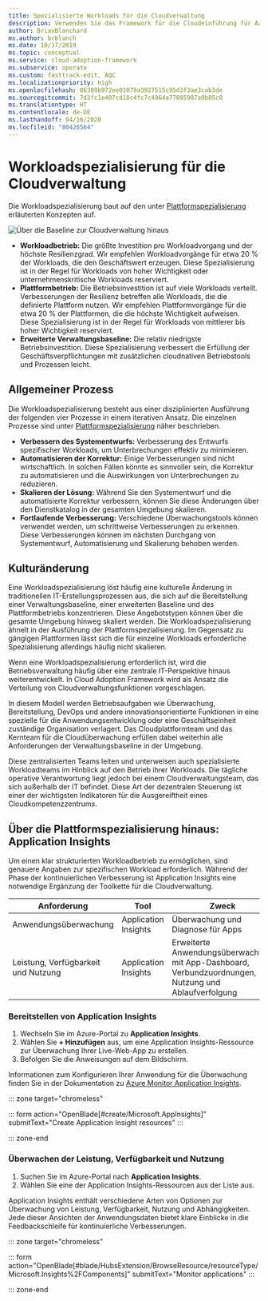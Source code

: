 ```yaml
---
title: Spezialisierte Workloads für die Cloudverwaltung
description: Verwenden Sie das Framework für die Cloudeinführung für Azure, um sich mit spezialisierten Workloads für Cloudverwaltungsvorgänge vertraut zu machen.
author: BrianBlanchard
ms.author: brblanch
ms.date: 10/17/2019
ms.topic: conceptual
ms.service: cloud-adoption-framework
ms.subservice: operate
ms.custom: fasttrack-edit, AQC
ms.localizationpriority: high
ms.openlocfilehash: 06389b972ee01079a3927515c95d3f3ae3cab3de
ms.sourcegitcommit: 7d3fc1e407cd18c4fc7c4964a77885907a9b85c0
ms.translationtype: HT
ms.contentlocale: de-DE
ms.lasthandoff: 04/16/2020
ms.locfileid: "80426564"
---
```

# <a name="workload-specialization-for-cloud-management"></a>Workloadspezialisierung für die Cloudverwaltung

Die Workloadspezialisierung baut auf den unter [Plattformspezialisierung](./platform-specialization.md) erläuterten Konzepten auf.

![Über die Baseline zur Cloudverwaltung hinaus](../../_images/manage/beyond-the-baseline.png)

- **Workloadbetrieb:** Die größte Investition pro Workloadvorgang und der höchste Resilienzgrad. Wir empfehlen Workloadvorgänge für etwa 20 % der Workloads, die den Geschäftswert erzeugen. Diese Spezialisierung ist in der Regel für Workloads von hoher Wichtigkeit oder unternehmenskritische Workloads reserviert.
- **Plattformbetrieb:** Die Betriebsinvestition ist auf viele Workloads verteilt. Verbesserungen der Resilienz betreffen alle Workloads, die die definierte Plattform nutzen. Wir empfehlen Plattformvorgänge für die etwa 20 % der Plattformen, die die höchste Wichtigkeit aufweisen. Diese Spezialisierung ist in der Regel für Workloads von mittlerer bis hoher Wichtigkeit reserviert.
- **Erweiterte Verwaltungsbaseline:** Die relativ niedrigste Betriebsinvestition. Diese Spezialisierung verbessert die Erfüllung der Geschäftsverpflichtungen mit zusätzlichen cloudnativen Betriebstools und Prozessen leicht.

## <a name="high-level-process"></a>Allgemeiner Prozess

Die Workloadspezialisierung besteht aus einer disziplinierten Ausführung der folgenden vier Prozesse in einem iterativen Ansatz. Die einzelnen Prozesse sind unter [Plattformspezialisierung](./platform-specialization.md) näher beschrieben.

- **Verbessern des Systementwurfs:** Verbesserung des Entwurfs spezifischer Workloads, um Unterbrechungen effektiv zu minimieren.
- **Automatisieren der Korrektur:** Einige Verbesserungen sind nicht wirtschaftlich. In solchen Fällen könnte es sinnvoller sein, die Korrektur zu automatisieren und die Auswirkungen von Unterbrechungen zu reduzieren.
- **Skalieren der Lösung:** Während Sie den Systementwurf und die automatisierte Korrektur verbessern, können Sie diese Änderungen über den Dienstkatalog in der gesamten Umgebung skalieren.
- **Fortlaufende Verbesserung:** Verschiedene Überwachungstools können verwendet werden, um schrittweise Verbesserungen zu erkennen. Diese Verbesserungen können im nächsten Durchgang von Systementwurf, Automatisierung und Skalierung behoben werden.

## <a name="cultural-change"></a>Kulturänderung

Eine Workloadspezialisierung löst häufig eine kulturelle Änderung in traditionellen IT-Erstellungsprozessen aus, die sich auf die Bereitstellung einer Verwaltungsbaseline, einer erweiterten Baseline und des Plattformbetriebs konzentrieren. Diese Angebotstypen können über die gesamte Umgebung hinweg skaliert werden. Die Workloadspezialisierung ähnelt in der Ausführung der Plattformspezialisierung. Im Gegensatz zu gängigen Plattformen lässt sich die für einzelne Workloads erforderliche Spezialisierung allerdings häufig nicht skalieren.

Wenn eine Workloadspezialisierung erforderlich ist, wird die Betriebsverwaltung häufig über eine zentrale IT-Perspektive hinaus weiterentwickelt. In Cloud Adoption Framework wird als Ansatz die Verteilung von Cloudverwaltungsfunktionen vorgeschlagen.

In diesem Modell werden Betriebsaufgaben wie Überwachung, Bereitstellung, DevOps und andere innovationsorientierte Funktionen in eine spezielle für die Anwendungsentwicklung oder eine Geschäftseinheit zuständige Organisation verlagert. Das Cloudplattformteam und das Kernteam für die Cloudüberwachung erfüllen dabei weiterhin alle Anforderungen der Verwaltungsbaseline in der Umgebung.

Diese zentralisierten Teams leiten und unterweisen auch spezialisierte Workloadteams im Hinblick auf den Betrieb ihrer Workloads. Die tägliche operative Verantwortung liegt jedoch bei einem Cloudverwaltungsteam, das sich außerhalb der IT befindet. Diese Art der dezentralen Steuerung ist einer der wichtigsten Indikatoren für die Ausgereiftheit eines Cloudkompetenzzentrums.

## <a name="beyond-platform-specialization-application-insights"></a>Über die Plattformspezialisierung hinaus: Application Insights

Um einen klar strukturierten Workloadbetrieb zu ermöglichen, sind genauere Angaben zur spezifischen Workload erforderlich. Während der Phase der kontinuierlichen Verbesserung ist Application Insights eine notwendige Ergänzung der Toolkette für die Cloudverwaltung.

|Anforderung|Tool|Zweck|
|---|---|---|
|Anwendungsüberwachung|Application Insights|Überwachung und Diagnose für Apps|
|Leistung, Verfügbarkeit und Nutzung|Application Insights|Erweiterte Anwendungsüberwachung mit App-Dashboard, Verbundzuordnungen, Nutzung und Ablaufverfolgung|

### <a name="deploy-application-insights"></a>Bereitstellen von Application Insights

1. Wechseln Sie im Azure-Portal zu **Application Insights**.
1. Wählen Sie **+ Hinzufügen** aus, um eine Application Insights-Ressource zur Überwachung Ihrer Live-Web-App zu erstellen.
1. Befolgen Sie die Anweisungen auf dem Bildschirm.

Informationen zum Konfigurieren Ihrer Anwendung für die Überwachung finden Sie in der Dokumentation zu [Azure Monitor Application Insights](https://docs.microsoft.com/azure/azure-monitor/azure-monitor-app-hub).

::: zone target="chromeless"

::: form action="OpenBlade[#create/Microsoft.AppInsights]" submitText="Create Application Insight resources" :::

::: zone-end

### <a name="monitor-performance-availability-and-usage"></a>Überwachen der Leistung, Verfügbarkeit und Nutzung

1. Suchen Sie im Azure-Portal nach **Application Insights**.
1. Wählen Sie eine der Application Insights-Ressourcen aus der Liste aus.

Application Insights enthält verschiedene Arten von Optionen zur Überwachung von Leistung, Verfügbarkeit, Nutzung und Abhängigkeiten. Jede dieser Ansichten der Anwendungsdaten bietet klare Einblicke in die Feedbackschleife für kontinuierliche Verbesserungen.

::: zone target="chromeless"

<!-- markdownlint-disable DOCSMD001 -->

::: form action="OpenBlade[#blade/HubsExtension/BrowseResource/resourceType/Microsoft.Insights%2FComponents]" submitText="Monitor applications" :::

<!-- markdownlint-enable DOCSMD001 -->

::: zone-end
